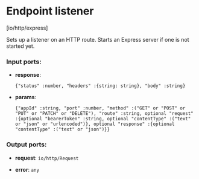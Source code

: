 # Endpoint listener

[io/http/express]

Sets up a listener on an HTTP route. Starts an Express server if one is not started yet.

### Input ports:

* __response__: 
    ```
    {"status" :number, "headers" :{string: string}, "body" :string}
    ```


* __params__: 
    ```
    {"appId" :string, "port" :number, "method" :("GET" or "POST" or "PUT" or "PATCH" or "DELETE"), "route" :string, optional "request" :{optional "bearerToken" :string, optional "contentType" :("text" or "json" or "urlencoded")}, optional "response" :{optional "contentType" :("text" or "json")}}
    ```

### Output ports:

* __request__: ``io/http/Request``


* __error__: `any`

